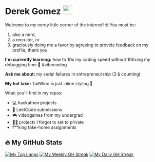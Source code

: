 # Derek Gomez <img src="https://raw.githubusercontent.com/MartinHeinz/MartinHeinz/master/wave.gif" width="30px">

Welcome to my nerdy little corner of the internet! 🤓 You must be: 
1. also a nerd,
2. a recruiter, or
3. graciously doing me a favor by agreeing to provide feedback on my profile, thank you

<!-- **I'm passionate about:** 🤖automation, ⚡productivity, 🧠 learning efficiency, 🌏foreign languages, and 🎓education as a vehicle for social justice -->

**I'm currently learning:** how to 10x my coding speed without 100xing my debugging time 🫠 #vibecoding

**Ask me about:** my serial failures in entrepreneurship (3 & counting)

**My hot take:** TailWind is just inline styling 🫢

What you'll find in my repos:
- 💻 hackathon projects
- 🧩 LeetCode submissions
- 🎮 videogames from my undergrad
- 🤦‍♂️ projects I forgot to set to private
- f**king take-home assignments


<!-- ![My Skills](https://go-skill-icons.vercel.app/api/icons?i=python,ts,js,react,next,html,css,chromedevtools,playwright,cs) -->

## 🔥 My GitHub Stats

<!-- [![My GH Stats](https://github-readme-stats.vercel.app/api?username=GomezDerek&show_icons=true&theme=dark&rank_icon=github)](https://github-readme-stats.vercel.app) -->

<!-- It's hideous, I know. But this formats all the embeds on a single row (without getting dirty with HTML)  -->
[![My Top Langs](https://github-readme-stats.vercel.app/api/top-langs/?username=GomezDerek&theme=github_dark&layout=donut-vertical&hide=G-Code,ShaderLab,HLSL,Mathematica)](https://github-readme-stats.vercel.app) [![My Weekly GH Streak](https://streak-stats.demolab.com?user=GomezDerek&theme=rising-sun&mode=weekly&hide_total_contributions=true&hide_longest_streak=true&card_width=200&card_height=375)](https://git.io/streak-stats) [![My Daily GH Streak](https://streak-stats.demolab.com?user=GomezDerek&theme=rising-sun&mode=daily&hide_total_contributions=true&card_height=375)](https://git.io/streak-stats)